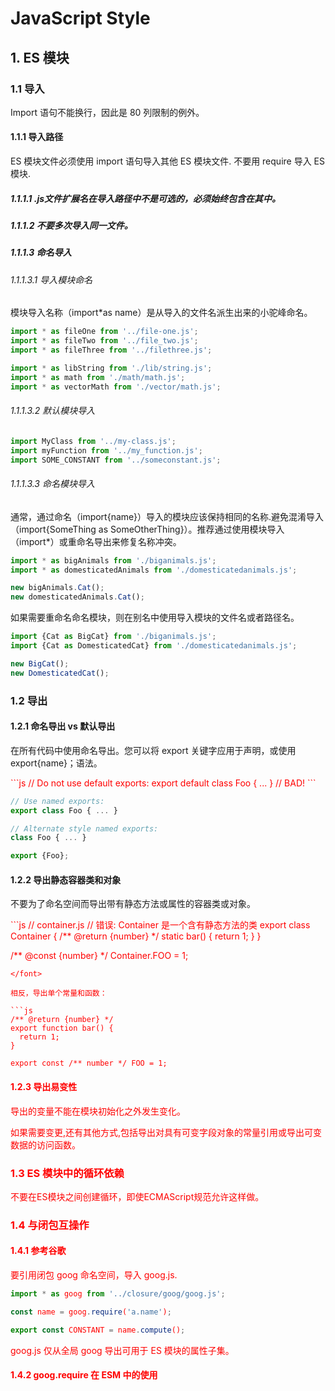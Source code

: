 # JavaScript Style

## 1. ES 模块

### 1.1 导入

Import 语句不能换行，因此是 80 列限制的例外。

#### 1.1.1 导入路径

ES 模块文件必须使用 import 语句导入其他 ES 模块文件. 不要用 require 导入 ES 模块.

##### 1.1.1.1 .js文件扩展名在导入路径中不是可选的，必须始终包含在其中。

##### 1.1.1.2 不要多次导入同一文件。

##### 1.1.1.3 命名导入

###### 1.1.1.3.1 导入模块命名

模块导入名称（import*as name）是从导入的文件名派生出来的小驼峰命名。

```js
import * as fileOne from '../file-one.js';
import * as fileTwo from '../file_two.js';
import * as fileThree from '../filethree.js';
```

```js
import * as libString from './lib/string.js';
import * as math from './math/math.js';
import * as vectorMath from './vector/math.js';
```

###### 1.1.1.3.2 默认模块导入

```js
import MyClass from '../my-class.js';
import myFunction from '../my_function.js';
import SOME_CONSTANT from '../someconstant.js';
```

###### 1.1.1.3.3 命名模块导入

通常，通过命名（import{name}）导入的模块应该保持相同的名称.避免混淆导入（import{SomeThing as SomeOtherThing}）。推荐通过使用模块导入（import*）或重命名导出来修复名称冲突。

```js
import * as bigAnimals from './biganimals.js';
import * as domesticatedAnimals from './domesticatedanimals.js';

new bigAnimals.Cat();
new domesticatedAnimals.Cat();
```

如果需要重命名命名模块，则在别名中使用导入模块的文件名或者路径名。

```js
import {Cat as BigCat} from './biganimals.js';
import {Cat as DomesticatedCat} from './domesticatedanimals.js';

new BigCat();
new DomesticatedCat();
```

### 1.2 导出

#### 1.2.1 命名导出 vs 默认导出

在所有代码中使用命名导出。您可以将 export 关键字应用于声明，或使用 export{name}；语法。

<font color="red">
```js
// Do not use default exports:
export default class Foo { ... } // BAD!
```
</font>

```js
// Use named exports:
export class Foo { ... }
```

```js
// Alternate style named exports:
class Foo { ... }

export {Foo};
```

#### 1.2.2 导出静态容器类和对象

不要为了命名空间而导出带有静态方法或属性的容器类或对象。

<font color="red">
```js
// container.js
// 错误: Container 是一个含有静态方法的类
export class Container {
  /** @return {number} */
  static bar() {
    return 1;
  }
}

/** @const {number} */
Container.FOO = 1;
```
</font>

相反，导出单个常量和函数：

```js
/** @return {number} */
export function bar() {
  return 1;
}

export const /** number */ FOO = 1;
```

#### 1.2.3 导出易变性

导出的变量不能在模块初始化之外发生变化。

如果需要变更,还有其他方式,包括导出对具有可变字段对象的常量引用或导出可变数据的访问函数。

### 1.3 ES 模块中的循环依赖

不要在ES模块之间创建循环，即使ECMAScript规范允许这样做。

### 1.4 与闭包互操作

#### 1.4.1 参考谷歌

要引用闭包 goog 命名空间，导入 goog.js.

```js
import * as goog from '../closure/goog/goog.js';

const name = goog.require('a.name');

export const CONSTANT = name.compute();
```

goog.js 仅从全局 goog 导出可用于 ES 模块的属性子集。

#### 1.4.2 goog.require 在 ESM 中的使用


